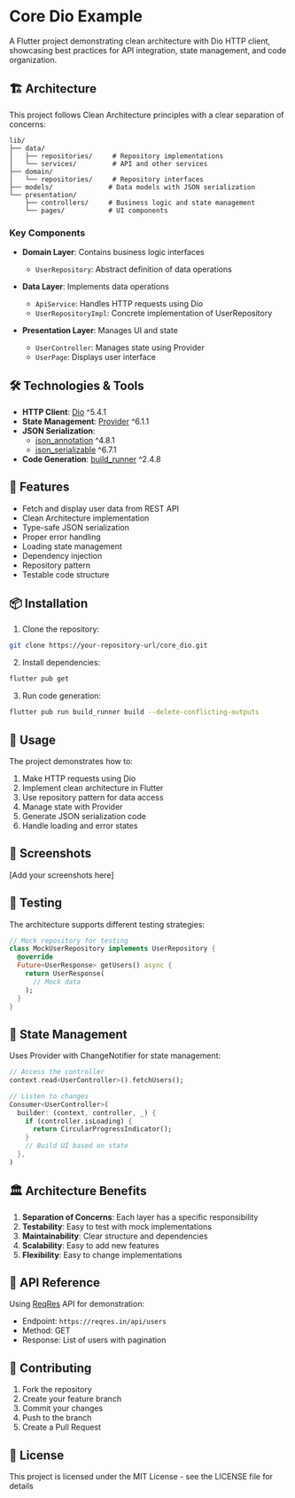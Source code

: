 # Core Dio Example

A Flutter project demonstrating clean architecture with Dio HTTP client, showcasing best practices for API integration, state management, and code organization.

## 🏗️ Architecture

This project follows Clean Architecture principles with a clear separation of concerns:

```
lib/
├── data/
│   ├── repositories/     # Repository implementations
│   └── services/         # API and other services
├── domain/
│   └── repositories/     # Repository interfaces
├── models/              # Data models with JSON serialization
└── presentation/
    ├── controllers/     # Business logic and state management
    └── pages/           # UI components
```

### Key Components

- **Domain Layer**: Contains business logic interfaces
  - `UserRepository`: Abstract definition of data operations

- **Data Layer**: Implements data operations
  - `ApiService`: Handles HTTP requests using Dio
  - `UserRepositoryImpl`: Concrete implementation of UserRepository

- **Presentation Layer**: Manages UI and state
  - `UserController`: Manages state using Provider
  - `UserPage`: Displays user interface

## 🛠️ Technologies & Tools

- **HTTP Client**: [Dio](https://pub.dev/packages/dio) ^5.4.1
- **State Management**: [Provider](https://pub.dev/packages/provider) ^6.1.1
- **JSON Serialization**: 
  - [json_annotation](https://pub.dev/packages/json_annotation) ^4.8.1
  - [json_serializable](https://pub.dev/packages/json_serializable) ^6.7.1
- **Code Generation**: [build_runner](https://pub.dev/packages/build_runner) ^2.4.8

## 🚀 Features

- Fetch and display user data from REST API
- Clean Architecture implementation
- Type-safe JSON serialization
- Proper error handling
- Loading state management
- Dependency injection
- Repository pattern
- Testable code structure

## 📦 Installation

1. Clone the repository:
```bash
git clone https://your-repository-url/core_dio.git
```

2. Install dependencies:
```bash
flutter pub get
```

3. Run code generation:
```bash
flutter pub run build_runner build --delete-conflicting-outputs
```

## 🔧 Usage

The project demonstrates how to:

1. Make HTTP requests using Dio
2. Implement clean architecture in Flutter
3. Use repository pattern for data access
4. Manage state with Provider
5. Generate JSON serialization code
6. Handle loading and error states

## 📱 Screenshots

[Add your screenshots here]

## 🧪 Testing

The architecture supports different testing strategies:

```dart
// Mock repository for testing
class MockUserRepository implements UserRepository {
  @override
  Future<UserResponse> getUsers() async {
    return UserResponse(
      // Mock data
    );
  }
}
```

## 🔄 State Management

Uses Provider with ChangeNotifier for state management:

```dart
// Access the controller
context.read<UserController>().fetchUsers();

// Listen to changes
Consumer<UserController>(
  builder: (context, controller, _) {
    if (controller.isLoading) {
      return CircularProgressIndicator();
    }
    // Build UI based on state
  },
)
```

## 🏛️ Architecture Benefits

1. **Separation of Concerns**: Each layer has a specific responsibility
2. **Testability**: Easy to test with mock implementations
3. **Maintainability**: Clear structure and dependencies
4. **Scalability**: Easy to add new features
5. **Flexibility**: Easy to change implementations

## 📝 API Reference

Using [ReqRes](https://reqres.in/) API for demonstration:
- Endpoint: `https://reqres.in/api/users`
- Method: GET
- Response: List of users with pagination

## 👥 Contributing

1. Fork the repository
2. Create your feature branch
3. Commit your changes
4. Push to the branch
5. Create a Pull Request

## 📄 License

This project is licensed under the MIT License - see the LICENSE file for details
